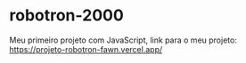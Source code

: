 # robotron-2000

Meu primeiro projeto com JavaScript, link para o meu projeto: 
https://projeto-robotron-fawn.vercel.app/
